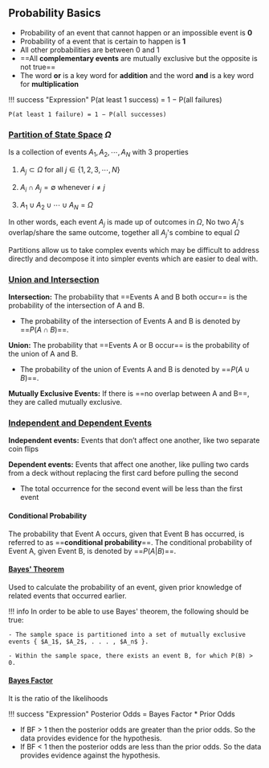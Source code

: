## Probability Basics
- Probability of an event that cannot happen or an impossible event is **0**
- Probability of a event that is certain to happen is **1**
- All other probabilities are between 0 and 1
- ==All **complementary events** are mutually exclusive but the opposite is not true==
- The word **or** is a key word for **addition** and the word **and** is a key word for **multiplication**

!!! success "Expression"
    P(at least 1 success) = 1 − P(all failures)
    
    P(at least 1 failure) = 1 − P(all successes)


### [Partition of State Space](../prob-cheatsheet/#partition-of-state-space-omega) $\Omega$
Is a collection of events $A_1,A_2,\cdots, A_N$ with 3 properties

1. $A_j \subset \Omega$ for all $j \in \{1,2,3,\cdots, N\}$

2. $A_i \cap A_j = \emptyset$ whenever $i \neq j$

3. $A_1 \cup A_2 \cup \cdots \cup A_N = \Omega$

In other words, each event $A_j$ is made up of outcomes in $\Omega$, No two $A_j$'s overlap/share the same outcome, together all $A_j$'s combine to equal $\Omega$  <BR>
    
Partitions allow us to take complex events which may be difficult to address directly and decompose it into simpler events which are easier to deal with.

### [Union and Intersection](../prob-cheatsheet/#union-and-intersection)
**Intersection:** The probability that ==Events A and B both occur== is the probability of the intersection of A and B. 

- The probability of the intersection of Events A and B is denoted by ==$P(A \cap B)$==.  
 
**Union:** The probability that ==Events A or B occur== is the probability of the union of A and B. 

- The probability of the union of Events A and B is denoted by ==$P(A \cup B)$==.

**Mutually Exclusive Events:** If there is ==no overlap between A and B==, they are called mutually exclusive.

### [Independent and Dependent Events](../prob-cheatsheet/#independent-and-dependent-events)
**Independent events:** Events that don’t affect one another, like two separate coin flips

**Dependent events:** Events that affect one another, like pulling two cards from a deck without replacing the first card before pulling the second

- The total occurrence for the second event will be less than the first event

#### Conditional Probability
The probability that Event A occurs, given that Event B has occurred, is referred to as ==**conditional probability**==. The conditional probability of Event A, given Event B, is denoted by ==$P(A|B)$==.

#### [Bayes' Theorem](../prob-cheatsheet/#bayes-theorem)
Used to calculate the probability of an event, given prior knowledge of related events that occurred earlier. 

!!! info
    In order to be able to use Bayes' theorem, the following should be true:

    - The sample space is partitioned into a set of mutually exclusive events { $A_1$, $A_2$, . . . , $A_n$ }.

    - Within the sample space, there exists an event B, for which P(B) > 0.

#### [Bayes Factor](../prob-cheatsheet/#bayes-factor)
It is the ratio of the likelihoods

!!! success "Expression"
    Posterior Odds = Bayes Factor * Prior Odds

* If BF  > 1  then  the  posterior  odds  are  greater  than  the  prior  odds.   So  the  data provides evidence for the hypothesis.
*  If BF < 1 then the posterior odds are less than the prior odds.  So the data provides evidence against the hypothesis.